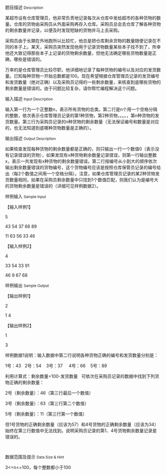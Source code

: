 <div class="panel panel-default">
<div class="area-title">
<span>
题目描述
<small>Description</small>
</span></div>
<div class="panel-body">

<p>某超市设有仓库管理员，他非常负责地记录每次从仓库中发给超市的各种货物的数量。仓库的货物由采购员从外面采购再存入仓库。采购员总会去仓库了解各种货物的剩余数量并记录，以便及时发现短缺的货物并马上去采购。</p>
<p>采购员由于长期在外地跑所以比较忙，他总是把仓库剩余货物的数量随便记录在不同的本子上。某天，采购员突然发现他用于记录货物数量某些本子找不到了，所幸他还大致记得那些本子上记录的货物剩余数量，但他无法确定哪些货物数量是正确，哪些是错误的。</p>
<p>万幸的是仓库管理员比较尽职，他详细地记录了每种货物的编号以及对应的发货数量。已知每种货物一开始总数都是100。现在希望根据仓库管理员记录的发货编号和发货数量（绝对正确）以及采购员记得的一些剩余数量，来核查到底哪些货物的剩余数量是错误的。由于问题比较复杂，请你帮忙编程解决这个问题。</p>

</div>
</div>

<div class="panel panel-default">
<div class="area-title">
<span>
输入描述
<small>Input Description</small>
</span></div>
<div class="panel-body">
<p>输入第一行为一个正整数n，表示所有货物的总类。第二行是n个用一个空格分隔的整数，依次表示仓库管理员记录的第1种货物，第2种货物，。。。，第n种货物的发货数量。第三行为采购员记录的n种货物的剩余数量（无法保证编号和数量是对应的，也无法知道到底哪种货物数量是正确的）。</p>

</div>
</div>
<div  class="panel panel-default">
<div class="area-title">
<span>
输出描述
<small>Output Description</small>
</span></div>
<div class="panel-body">

<p>如果核查发现每种货物的剩余数量都是正确的，则只输出一行一个数值0（表示没有记录错误的货物），如果发现有x种货物剩余数量记录错误，则第一行输出整数x，表示一共发现有x种货物的剩余数量错误。第二行按编号从小到大的顺序依次输出剩余数量错误的货物编号，这个货物编号应该是按照仓库保管员记录的编号给出（每2个数值之间用一个空格分隔）。注意，如果仓库管理员记录的某2种货物发货数量相同，如果在采购员剩余数量中只找到1个数值匹配，则我们认为是编号大的货物剩余数量是错误的（详细可见样例数据2）。</p>

</div>
</div>


<div class="panel panel-default">
<div class="area-title">
<span>
样例输入
<small>Sample Input</small>
</span></div>
<div class="panel-body">
<p>【输入样例1】</p>
<p>5</p>
<p>43 54 37 66 89</p>
<p>11 63 56 33 46</p>
<p>【输入样例2】</p>
<p>4</p>
<p>33 54 33 91</p>
<p>46 9 67 68</p>

</div>
</div>

<div class="panel panel-default">
<div class="area-title">
<span>
样例输出
<small>Sample Output</small>
</span></div>
<div class="panel-body">
<p>【输出样例1】</p>
<p>2</p>
<p>1 4</p>
<p>【输出样例2】</p>
<p>1</p>
<p>3</p>
<p>样例数据1说明：输入数据中第二行说明各种货物正确的编号和发货数量分别是：</p>
<p>1号：43   2号：54    3号：37     4号：66    5号：89</p>
<p>利用计算式：剩余数量=100-发货数量   可依次在采购员记录的数据中找到下列货物正确的剩余数量：</p>
<p>2号（剩余数量）：46（第三行最后一个数值）</p>
<p>3号（剩余数量）：63（第三行第二个数值）</p>
<p>5号（剩余数量）：11（第三行第一个数值）</p>
<p>但1号货物的正确剩余数量（应该为57）和4号货物的正确剩余数量（应该为34）始终在第三行数值中无法找到。说明采购员记录的第1、4号货物剩余数量记录是错误的。</p>
<p> </p>

</div>
</div>

<div class="panel panel-default">
<div class="area-title">
<span>
数据范围及提示
<small>Data Size & Hint</small>
</span></div>
<div class="panel-body">
<p>3&lt;=n&lt;=100，每个整数都小于100</p>
</div>
</div>